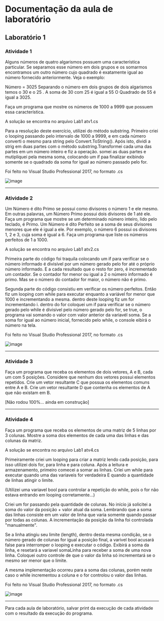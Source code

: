 # Documentação da aula de laboratório

## Laboratório 1

### Atividade 1
Alguns números de quatro algarismos possuem uma característica particular. Se separamos 
esse número em dois grupos e os somarmos encontramos um outro número cujo quadrado 
é exatamente igual ao número fornecido anteriormente. Veja o exemplo:
 
Número = 3025 
Separando o número em dois grupos de dois algarismos temos o 30 e o 25 . 
A soma de 30 com 25 é igual a 55
O Quadrado de 55 é igual a 3025.
 
Faça um programa que mostre os números de 1000 a 9999 que possuem essa característica.

A solução se encontra no arquivo Lab1 atv1.cs

Para a resolução deste exercício, utilizei do método substring.
Primeiro criei o looping passando pelo intervalo de 1000 a 9999, e em cada número converti o mesmo para string pelo Convert.ToString(). Após isto, dividi a strig em duas partes com o método substring.Transformei cada uma das partes em um número inteiro e fiz a operação.
somei as duas partes e mutipliquei pela mesma soma, colocando um if paa finalizar exibindo somente se o quadrado da soma for igual ao número passado pelo for.

Foi feito no Visual Studio Professional 2017, no formato .cs

![image](https://user-images.githubusercontent.com/107625244/190033178-a6e2583f-d02b-430f-9f86-333478697784.png)

------------------------------------------------------------------------

### Atividade 2

Um Número é dito Primo se possui como divisores o número 1 e ele mesmo. Em outras 
palavras, um Número Primo possui dois divisores de 1 até ele.
Faça um programa que mostre se um determinado número inteiro, lido pelo teclado, é 
Primo.
Um Número é dito Perfeito se a soma de seus divisores menores que ele é igual a ele. Por 
exemplo, o número 6 possui os  divisores 1, 2 e 3, cuja soma é igual a 6.
Faça um programa que liste os números perfeitos de 1 a 1000.

A solução se encontra no arquivo Lab1 atv2.cs

Primeira parte do código foi traquila colocando um if para verificar se o número informado é divisível por um número gerado pelo for até o próprio número informado. E a cada resultado que o resto for zero, é incrementado um contador. Se o contador for menor ou igual a 2 o número informado é primo. Mas se o número do contador for maior, o número não é primo.

Segunda parte do código consistiu em verificar os número perfeitos. Então fiz um looping com  while para executar enquanto a variável for menor que 1000 e incrementando a mesma. dentro deste looping fiz um for incrementando i. dentro do for coloquei um if para verificar se o número gerado pelo while é divisível pelo número gerado pelo for, se true, o programa vai somando o valor com valor anterior da variavél soma. Se a soma for igual ao número inicial, fornecido pelo while, o console eibirá o número na tela.

Foi feito no Visual Studio Professional 2017, no formato .cs

![image](https://user-images.githubusercontent.com/107625244/190034446-34b0cc97-103a-43f4-87e9-1f4fa9771a9f.png)

------------------------------------------------------------------------

### Atividade 3

Faça um programa que receba os elementos de dois vetores, A e B, cada um com 5 posições. 
Considere que nenhum dos vetores possui elementos repetidos.
Crie um vetor resultante C que possua os elementos comuns entre A e B.
Crie um vetor resultante D que contenha os elementos de A que não existam em B.

[Não rodou 100%... ainda em construção]

------------------------------------------------------------------------

### Atividade 4

Faça um programa que receba os elementos de uma matriz de 5 linhas por 3 colunas. 
Mostre a soma dos elementos de cada uma das linhas e das colunas da matriz.

A solução se encontra no arquivo Lab1 atv4.cs

Primeiramente criei um looping para criar a matriz lendo cada posição, para isso utilizei dois for, para linha e para coluna. Após a leitura e armazenamento, primeiro comecei a somar as linhas. Criei um while para executar quando uma das variaveis for verdadeira E quando a quantidade de linhas atingir o limite. 

(Utilizei uma variavel bool para controlar a repetição do while, pois o for não estava entrando em looping corretamente...)

Criei um for passando pela quantidade de colunas. No início já solicitei a soma do valor da posição + valor atual da soma. Lembrando que a soma das linhas consiste em um valor de linha que varia somente quando passar por todas as colunas. A incrementação da posição da linha foi controlada "manualmente".

Se a linha atingiu seu limite (length), dentro desta mesma condição, se o número gerado de colunas for igual a posição final, a varivel bool acusará false para interromper o looping e executar o código. Exibirá a soma da linha, e resetará a variavel somaLinha para receber a soma de uma nova linha. Coloquei outro controle de que o valor da linha só incrementará se o mesmo ser menor que o limite.

A mesma implementação ocorreu para a soma das colunas, porém neste caso o while incrementou a coluna e o for controlou o valor das linhas.

Foi feito no Visual Studio Professional 2017, no formato .cs

![image](https://user-images.githubusercontent.com/107625244/190036742-222fce45-5de2-44c5-ab34-62422b71ad22.png)


------------------------------------------------------------------------
Para cada aula de laboratório, salvar print da execução de cada atividade com o resultado da execução do programa.
